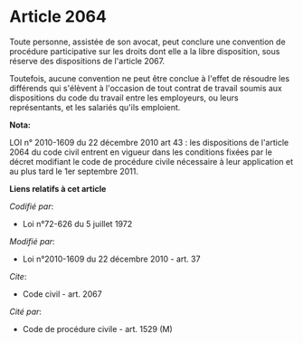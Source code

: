 # Article 2064

Toute personne, assistée de son avocat, peut conclure une convention de procédure participative sur les droits dont elle a la
libre disposition, sous réserve des dispositions de l'article 2067. 

Toutefois, aucune convention ne peut être conclue à l'effet de résoudre les différends qui s'élèvent à l'occasion de tout
contrat de travail soumis aux dispositions du code du travail entre les employeurs, ou leurs représentants, et les salariés
qu'ils emploient.

**Nota:**

LOI n° 2010-1609 du 22 décembre 2010 art 43 : les dispositions de l'article 2064 du code civil entrent en vigueur dans les
conditions fixées par le décret modifiant le code de procédure civile nécessaire à leur application et au plus tard le 1er
septembre 2011.

**Liens relatifs à cet article**

_Codifié par_:

  - Loi n°72-626 du 5 juillet 1972

_Modifié par_:

  - Loi n°2010-1609 du 22 décembre 2010 - art. 37

_Cite_:

  - Code civil - art. 2067

_Cité par_:

  - Code de procédure civile - art. 1529 (M)
